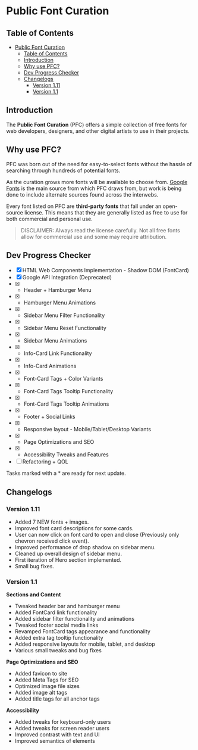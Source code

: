# Public Font Curation

## Table of Contents
- [Public Font Curation](#public-font-curation)
  - [Table of Contents](#table-of-contents)
  - [Introduction](#introduction)
  - [Why use PFC?](#why-use-pfc)
  - [Dev Progress Checker](#dev-progress-checker)
  - [Changelogs](#changelogs)
    - [Version 1.11](#version-111)
    - [Version 1.1](#version-11)

## Introduction
The **Public Font Curation** (PFC) offers a simple collection of free fonts for web developers, designers, and other digital artists to use in their projects.

## Why use PFC?
PFC was born out of the need for easy-to-select fonts without the hassle of searching through hundreds of potential fonts.

As the curation grows more fonts will be available to choose from. [Google Fonts](https://fonts.google.com/) is the main source from which PFC draws from, but work is being done to include alternate sources found across the interwebs.

Every font listed on PFC are **third-party fonts** that fall under an open-source license. This means that they are generally listed as free to use for both commercial and personal use. 

> DISCLAIMER: Always read the license carefully. Not all free fonts allow for commercial use and some may require attribution.

## Dev Progress Checker
- [x] HTML Web Components Implementation - Shadow DOM (FontCard)
- [x] Google API Integration (Deprecated)
- [x] * Header + Hamburger Menu
- [x] * Hamburger Menu Animations
- [x] * Sidebar Menu Filter Functionality
- [x] * Sidebar Menu Reset Functionality
- [x] * Sidebar Menu Animations
- [x] * Info-Card Link Functionality
- [x] * Info-Card Animations
- [x] * Font-Card Tags + Color Variants
- [x] * Font-Card Tags Tooltip Functionality
- [x] * Font-Card Tags Tooltip Animations
- [x] * Footer + Social Links
- [x] * Responsive layout - Mobile/Tablet/Desktop Variants
- [x] * Page Optimizations and SEO
- [x] * Accessibility Tweaks and Features
- [ ] Refactoring + QOL

Tasks marked with a * are ready for next update.

## Changelogs
### Version 1.11

- Added 7 NEW fonts + images.
- Improved font card descriptions for some cards.
- User can now click on font card to open and close (Previously only chevron received click event).
- Improved performance of drop shadow on sidebar menu.
- Cleaned up overall design of sidebar menu.
- First iteration of Hero section implemented.
- Small bug fixes.

### Version 1.1

__Sections and Content__
- Tweaked header bar and hamburger menu
- Added FontCard link functionality
- Added sidebar filter functionality and animations
- Tweaked footer social media links
- Revamped FontCard tags appearance and functionality
- Added extra tag tooltip functionality
- Added responsive layouts for mobile, tablet, and desktop
- Various small tweaks and bug fixes

__Page Optimizations and SEO__
- Added favicon to site
- Added Meta Tags for SEO
- Optimized image file sizes
- Added image alt tags
- Added title tags for all anchor tags

__Accessibility__
- Added tweaks for keyboard-only users
- Added tweaks for screen reader users
- Improved contrast with text and UI
- Improved semantics of elements
